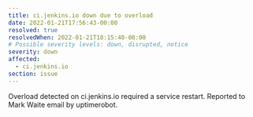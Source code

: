 ```yaml
---
title: ci.jenkins.io down due to overload
date: 2022-01-21T17:56:43-00:00
resolved: true
resolvedWhen: 2022-01-21T18:15:40-00:00
# Possible severity levels: down, disrupted, notice
severity: down
affected:
  - ci.jenkins.io
section: issue
---
```


Overload detected on ci.jenkins.io required a service restart.
Reported to Mark Waite email by uptimerobot.
